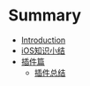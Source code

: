 # Summary

* [Introduction](README.md)
* [iOS知识小结](ioszhi_shi_xiao_jie.md)
* [插件篇](cha_jian_pian.md)
   * [插件总结](cha_jian_zong_jie.md)

